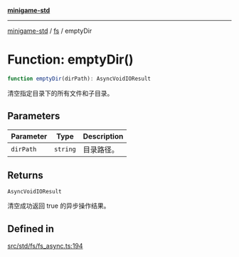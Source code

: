 [**minigame-std**](../../../README.md)

***

[minigame-std](../../../README.md) / [fs](../README.md) / emptyDir

# Function: emptyDir()

```ts
function emptyDir(dirPath): AsyncVoidIOResult
```

清空指定目录下的所有文件和子目录。

## Parameters

| Parameter | Type | Description |
| ------ | ------ | ------ |
| `dirPath` | `string` | 目录路径。 |

## Returns

`AsyncVoidIOResult`

清空成功返回 true 的异步操作结果。

## Defined in

[src/std/fs/fs\_async.ts:194](https://github.com/JiangJie/minigame-std/blob/eeac001add8ab13d21bab6e48cf53f07cd0a9aad/src/std/fs/fs_async.ts#L194)
